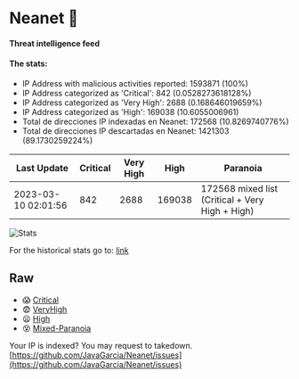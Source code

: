 # Neanet :hocho:
#### Threat intelligence feed
#### The stats:

- IP Address with malicious activities reported: 1593871 (100%)
- IP Address categorized as 'Critical':  842 (0.0528273618128%)
- IP Address categorized as 'Very High':  2688 (0.168646019659%)
- IP Address categorized as 'High':  169038 (10.6055006961)
- Total de direcciones IP indexadas en Neanet:  172568 (10.8269740776%)
- Total de direcciones IP descartadas en Neanet:  1421303 (89.1730259224%)

| Last Update | Critical | Very High | High | Paranoia |
| --- | --- | --- | --- | --- |
| 2023-03-10 02:01:56 | 842 | 2688 | 169038 | 172568 mixed list (Critical + Very High + High)|

![Stats](https://docs.google.com/spreadsheets/d/e/2PACX-1vSnaNMIXVabIpDJjufMlzH7poXnshF3mgd8Is1g9ytUEzVsP5my4Trn8f-xkoLLQ38xpL3HtmUexLo6/pubchart?oid=501124687&format=image)

For the historical stats go to: [link](/stats.csv)
## Raw
- :scream: [Critical](https://raw.githubusercontent.com/JavaGarcia/Neanet/master/blacklists/neanet_critical.txt)
- :fearful: [VeryHigh](https://raw.githubusercontent.com/JavaGarcia/Neanet/master/blacklists/neanet_veryHigh.txtt)
- :frowning: [High](https://raw.githubusercontent.com/JavaGarcia/Neanet/master/blacklists/neanet_high.txt)
- :dizzy_face: [Mixed-Paranoia](https://raw.githubusercontent.com/JavaGarcia/Neanet/master/blacklists/neanet_all.txt)


Your IP is indexed? You may request to takedown. [https://github.com/JavaGarcia/Neanet/issues](https://github.com/JavaGarcia/Neanet/issues)























































































































































































































































































































































































































































































































































































































































































































































































































































































































































































































































































































































































































































































































































































































































































































































































































































































































































































































































































































































































































































































































































































































































































































































































































































































































































































































































































































































































































































































































































































































































































































































































































































































































































































































































































































































































































































































































































































































































































































































































































































































































































































































































































































































































































































































































































































































































































































































































































































































































































































































































































































































































































































































































































































































































































































































































































































































































































































































































































































































































































































































































































































































































































































































































































































































































































































































































































































































































































































































































































































































































































































































































































































































































































































































































































































































































































































































































































































































































































































































































































































































































































































































































































































































































































































































































































































































































































































































































































































































































































































































































































































































































































































































































































































































































































































































































































































































































































































































































































































































